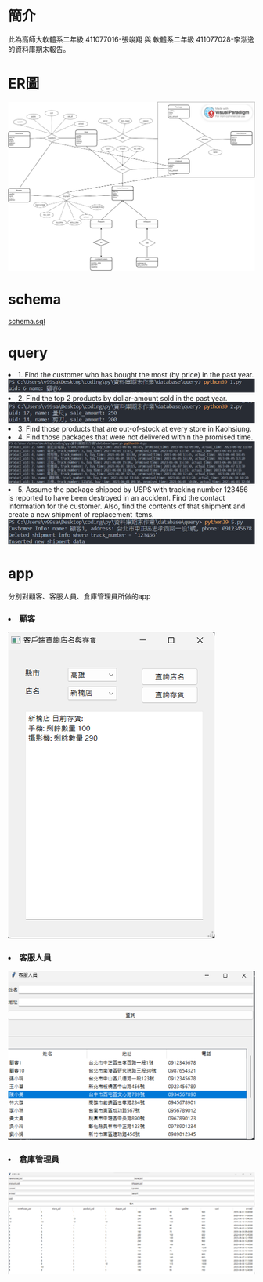 <h1>簡介</h1>
<div>此為高師大軟體系二年級 411077016-張竣翔 與 軟體系二年級 411077028-李泓逸 的資料庫期末報告。</div>
<h1>ER圖</h1>
<img src= "prepare/db/db ER-diagram.jpg">
<h1>schema</h1>
<a href = "https://github.com/ian5030560/database/blob/main/prepare/db/schema.sql">schema.sql</a>
<h1>query</h1>
<li>1. Find the customer who has bought the most (by price) in the past year.</li>
<img src = "prepare/Untitled.png">
<li>2. Find the top 2 products by dollar-amount sold in the past year.</li>
<img src = "prepare/Untitled (1).png">
<li>3. Find those products that are out-of-stock at every store in Kaohsiung.</li>

<li>4. Find those packages that were not delivered within the promised time.</li>
<img src = "prepare/Untitled (2).png">
<li>5. Assume the package shipped by USPS with tracking number 123456 is reported to have been destroyed in an accident. 
Find the contact information for the customer. Also, find the contents of that shipment and create a new shipment of replacement items.
</li>
<img src = "prepare/Untitled (3).png">

<h1>app</h1>
<div>分別對顧客、客服人員、倉庫管理員所做的app</div>
<h3><li>顧客</li></h3>
<img src = "prepare/customer.png">
<h3><li>客服人員</li></h3>
<img src = "prepare/image.png">
<h3><li>倉庫管理員</li></h3>
<img src = "prepare/stock.png">
